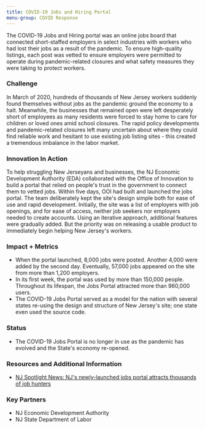 ```yaml
---
title: COVID-19 Jobs and Hiring Portal
menu-group: COVID Response
---
```


The COVID-19 Jobs and Hiring portal was an online jobs board that connected short-staffed employers in select industries with workers who had lost their jobs as a result of the pandemic. To ensure high-quality listings, each post was vetted to ensure employers were permitted to operate during pandemic-related closures and what safety measures they were taking to protect workers.

### Challenge

In March of 2020, hundreds of thousands of New Jersey workers suddenly found themselves without jobs as the pandemic ground the economy to a halt. Meanwhile, the businesses that remained open were left desperately short of employees as many residents were forced to stay home to care for children or loved ones amid school closures. The rapid policy developments and pandemic-related closures left many uncertain about where they could find reliable work and hesitant to use existing job listing sites - this created a tremendous imbalance in the labor market.

### Innovation In Action

To help struggling New Jerseyans and businesses, the NJ Economic Development Authority (EDA) collaborated with the Office of Innovation to build a portal that relied on people's trust in the government to connect them to vetted jobs. Within five days, OOI had built and launched the jobs portal. The team deliberately kept the site's design simple both for ease of use and rapid development. Initially, the site was a list of employers with job openings, and for ease of access, neither job seekers nor employers needed to create accounts. Using an iterative approach, additional features were gradually added. But the priority was on releasing a usable product to immediately begin helping New Jersey's workers.

### Impact + Metrics

-   When the portal launched, 8,000 jobs were posted. Another 4,000 were added by the second day. Eventually, 57,000 jobs appeared on the site from more than 1,200 employers.
-   In its first week, the portal was used by more than 150,000 people. Throughout its lifespan, the Jobs Portal attracted more than 960,000 users.
-   The COVID-19 Jobs Portal served as a model for the nation with several states re-using the design and structure of New Jersey's site; one state even used the source code.

### Status

-   The COVID-19 Jobs Portal is no longer in use as the pandemic has evolved and the State's economy re-opened.

### Resources and Additional Information

-   [NJ Spotlight News: NJ's newly-launched jobs portal attracts thousands of job hunters](https://www.njspotlight.com/2020/04/coronavirus-in-nj-newly-launched-jobs-portal-attracts-thousands-of-job-hunters/)

### Key Partners

-   NJ Economic Development Authority
-   NJ State Department of Labor